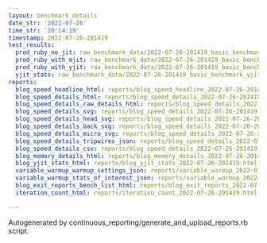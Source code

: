```yaml
---
layout: benchmark_details
date_str: '2022-07-26'
time_str: '20:14:19'
timestamp: 2022-07-26-201419
test_results:
  prod_ruby_no_jit: raw_benchmark_data/2022-07-26-201419_basic_benchmark_prod_ruby_no_jit.json
  prod_ruby_with_mjit: raw_benchmark_data/2022-07-26-201419_basic_benchmark_prod_ruby_with_mjit.json
  prod_ruby_with_yjit: raw_benchmark_data/2022-07-26-201419_basic_benchmark_prod_ruby_with_yjit.json
  yjit_stats: raw_benchmark_data/2022-07-26-201419_basic_benchmark_yjit_stats.json
reports:
  blog_speed_headline_html: reports/blog_speed_headline_2022-07-26-201419.html
  blog_speed_details_html: reports/blog_speed_details_2022-07-26-201419.html
  blog_speed_details_raw_details_html: reports/blog_speed_details_2022-07-26-201419.raw_details.html
  blog_speed_details_svg: reports/blog_speed_details_2022-07-26-201419.svg
  blog_speed_details_head_svg: reports/blog_speed_details_2022-07-26-201419.head.svg
  blog_speed_details_back_svg: reports/blog_speed_details_2022-07-26-201419.back.svg
  blog_speed_details_micro_svg: reports/blog_speed_details_2022-07-26-201419.micro.svg
  blog_speed_details_tripwires_json: reports/blog_speed_details_2022-07-26-201419.tripwires.json
  blog_speed_details_csv: reports/blog_speed_details_2022-07-26-201419.csv
  blog_memory_details_html: reports/blog_memory_details_2022-07-26-201419.html
  blog_yjit_stats_html: reports/blog_yjit_stats_2022-07-26-201419.html
  variable_warmup_warmup_settings_json: reports/variable_warmup_2022-07-26-201419.warmup_settings.json
  variable_warmup_stats_of_interest_json: reports/variable_warmup_2022-07-26-201419.stats_of_interest.json
  blog_exit_reports_bench_list_html: reports/blog_exit_reports_2022-07-26-201419.bench_list.html
  iteration_count_html: reports/iteration_count_2022-07-26-201419.html

---
```

Autogenerated by continuous_reporting/generate_and_upload_reports.rb script.
